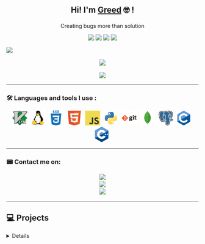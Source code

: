 ## <p align="center"> Hi! I'm [Greed](https://github.com/greeid) 🤓 !

<p align="center">Creating bugs more than solution

<p align="center">
<a href="https://www.gnu.org/gnu/linux-and-gnu.en.html"><img src="https://img.shields.io/badge/OS-GNU/Linux-cdd6f4?style=for-the-badge&logo=gnu" /></a>
<a href="https://archlinux.org"><img src="https://img.shields.io/badge/DISTRO-Arch-74c7ec?style=for-the-badge&logo=arch-linux" /></a>
<a href="https://neovim.io"><img src="https://img.shields.io/badge/EDITOR-Neovim-a6e3a1?style=for-the-badge&logo=neovim" /></a>
<a href="https://www.python.org/"><img src="https://img.shields.io/badge/LANG-Python-f2cdcd?style=for-the-badge&logo=python&logoColor=yellow" /></a>
</p>

![](https://hit.yhype.me/github/profile?user_id=58597122&style=for-the-badge&label=STALKERS)

<p align="center">
<img src="https://github-readme-stats.vercel.app/api?username=greeid&theme=radical&hide_title=true&hide_rank=true&show_icons=true&include_all_commits=true&line_height=24&hide_border=true" /></p>

<p align="center">
<img src="https://github-readme-stats.vercel.app/api/top-langs/?username=greeid&theme=radical&hide_title=true&langs_count=8&layout=compact&hide_border=true" /></p>
</p>

---

### 🛠 Languages and tools I use :

<p align="center">
<img src="https://github.com/devicons/devicon/blob/master/icons/vim/vim-original.svg" title="Vim" alt="Vim" width="40" height="40"/>&nbsp;
<img src="https://github.com/devicons/devicon/blob/master/icons/linux/linux-original.svg" title="Linux" alt="Linux" width="40" height="40"/>&nbsp;
<img src="https://github.com/devicons/devicon/blob/master/icons/css3/css3-plain-wordmark.svg"  title="CSS3" alt="CSS" width="40" height="40"/>&nbsp;
<img src="https://github.com/devicons/devicon/blob/master/icons/html5/html5-original.svg" title="HTML5" alt="HTML" width="40" height="40"/>&nbsp;
<img src="https://github.com/devicons/devicon/blob/master/icons/javascript/javascript-original.svg" title="JavaScript" alt="JavaScript" width="40" height="40"/>&nbsp;
<img src="https://github.com/devicons/devicon/blob/master/icons/python/python-original.svg" title="Python" alt="Python" width="40" height="40"/>&nbsp;
<img src="https://github.com/devicons/devicon/blob/master/icons/git/git-original-wordmark.svg" title="Git" alt="Git" width="40" height="40"/>&nbsp;
<img src="https://github.com/devicons/devicon/blob/master/icons/mongodb/mongodb-original.svg" title="MongoDB" alt="MongoDB" width="40" height="40"/>&nbsp;
<img src="https://github.com/devicons/devicon/blob/master/icons/postgresql/postgresql-original.svg" title="PostgreSQL" alt="PostgreSQL" width="40" height="40"/>&nbsp;
<img src="https://github.com/devicons/devicon/blob/master/icons/c/c-original.svg" title="C" alt="C" width="40" height="40"/>&nbsp;
<img src="https://github.com/devicons/devicon/blob/master/icons/cplusplus/cplusplus-original.svg" title="C" alt="C" width="40" height="40"/>&nbsp;
</p>

---

### :pager: Contact me on:</h2>

<div align="center">
<a href="https://github.com/greeid"><img src="https://img.shields.io/github/stars/greeid?color=cdd6f4&label=GITHUB&style=for-the-badge&logo=github"></a><br>
<a href="https://discord.gg/byBddBd57U"><img src ="https://img.shields.io/discord/856018962231197726?color=74c7ec&label=DISCORD&logo=discord&style=for-the-badge"></a><br>
<a href="https://twitter.com/iamnotdeexeet"><img src="https://img.shields.io/badge/Twitter-iamnotdeexeet-blueviolet?style=for-the-badge&logo=twitter"></a><br>

</div>

---

## :computer: Projects

<details>
	<ul>
		<li><a href="https://github.com/greeid/.dotfiles">dotfiles</a> - Arch Linux config files</li>
		<li><a href="https://github.com/greeid/Omni8-Bot">Omni8</a> - Discord utility bot</li>
	</ul>
</details>
